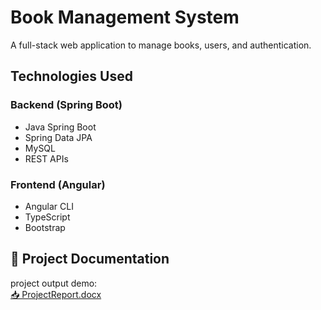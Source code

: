 # Book Management System
A full-stack web application to manage books, users, and authentication.
## Technologies Used
### Backend (Spring Boot)
- Java Spring Boot
- Spring Data JPA
- MySQL
- REST APIs

### Frontend (Angular)
- Angular CLI
- TypeScript
- Bootstrap
## 📄 Project Documentation

project output demo:  
[📥 ProjectReport.docx](https://docs.google.com/document/d/1a4pEqpVHsIP6lgd2LPhA9ZSUzSFtCTtv/edit?usp=sharing&ouid=117896069227246961666&rtpof=true&sd=true)


